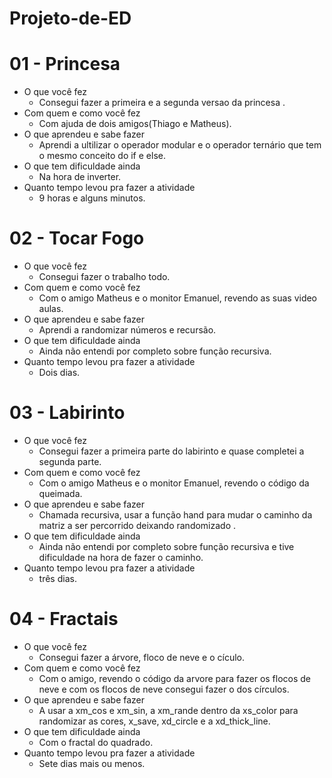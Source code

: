 # Projeto-de-ED
# 01 - Princesa

* O que você fez
  * Consegui fazer a primeira e a segunda versao da princesa .
* Com quem e como você fez
  * Com ajuda de dois amigos(Thiago e Matheus).
* O que aprendeu e sabe fazer
  * Aprendi a ultilizar o operador modular e o operador ternário que tem o mesmo conceito do if e else.
* O que tem dificuldade ainda
  * Na hora de inverter.
* Quanto tempo levou pra fazer a atividade
  * 9 horas e alguns minutos.

# 02 - Tocar Fogo

* O que você fez
  * Consegui fazer o trabalho todo.
* Com quem e como você fez
  * Com o amigo Matheus e o monitor Emanuel, revendo as suas video aulas.
* O que aprendeu e sabe fazer
  * Aprendi a randomizar números e recursão.
* O que tem dificuldade ainda
  * Ainda não entendi por completo sobre função recursiva.
* Quanto tempo levou pra fazer a atividade
  * Dois dias.

# 03 - Labirinto

* O que você fez
  * Consegui fazer a primeira parte do labirinto e quase completei a segunda parte.
* Com quem e como você fez
  * Com o amigo Matheus e o monitor Emanuel, revendo o código da queimada.
* O que aprendeu e sabe fazer
  * Chamada recursiva, usar a função hand para mudar o caminho da matriz a ser percorrido deixando randomizado .
* O que tem dificuldade ainda
  * Ainda não entendi por completo sobre função recursiva e tive dificuldade na hora de fazer o caminho.
* Quanto tempo levou pra fazer a atividade
  * três dias.

# 04 - Fractais

* O que você fez
  * Consegui fazer a árvore, floco de neve e o cículo.
* Com quem e como você fez
  * Com o amigo, revendo o código da arvore para fazer os flocos de neve e com os flocos de neve consegui fazer o dos círculos.
* O que aprendeu e sabe fazer
  * A usar a xm_cos e xm_sin, a xm_rande dentro da xs_color para randomizar as cores, x_save, xd_circle e a xd_thick_line.
* O que tem dificuldade ainda
  * Com o fractal do quadrado.
* Quanto tempo levou pra fazer a atividade
  * Sete dias mais ou menos.
